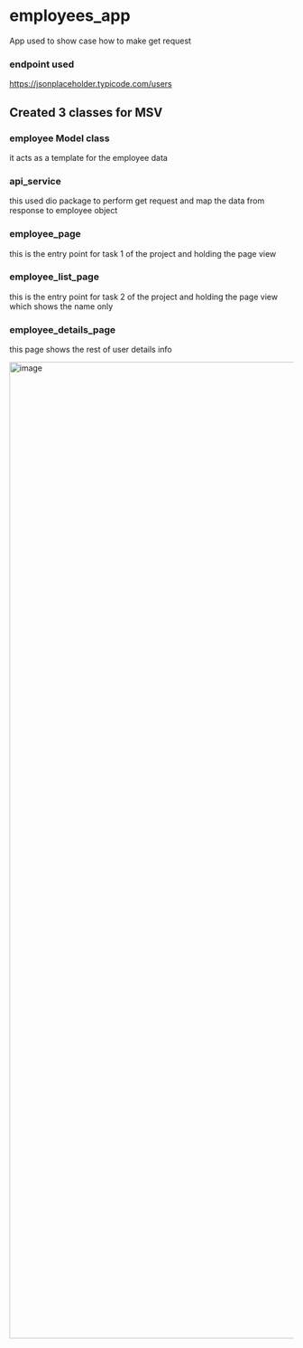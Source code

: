 # employees_app
App used to show case how to make get request

### endpoint used
https://jsonplaceholder.typicode.com/users

## Created 3 classes for MSV
### employee Model class
it acts as a template for the employee data
### api_service 
this used dio package to perform get request and map the data from response to employee object
### employee_page
this is the entry point for task 1 of the project and holding the page view
### employee_list_page
this is the entry point for task 2 of the project and holding the page view which shows the name only 
### employee_details_page
this page shows the rest of user details info 

<img width="1728" alt="image" src="https://github.com/user-attachments/assets/c7a68d23-487d-4edd-9d52-3b6c5598b1cf" />
